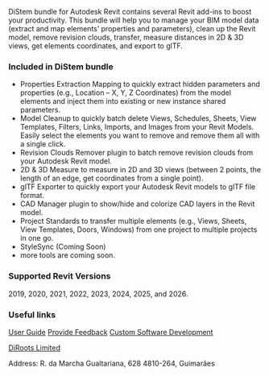 DiStem bundle for Autodesk Revit contains several Revit add-ins to boost your productivity. This bundle will help you to manage your BIM model data (extract and map elements’ properties and parameters), clean up the Revit model, remove revision clouds, transfer, measure distances in 2D & 3D views, get elements coordinates, and export to glTF.

### Included in DiStem bundle
- Properties Extraction Mapping to quickly extract hidden parameters and properties (e.g., Location – X, Y, Z Coordinates) from the model elements and inject them into existing or new instance shared parameters.
- Model Cleanup to quickly batch delete Views, Schedules, Sheets, View Templates, Filters, Links, Imports, and Images from your Revit Models. Easily select the elements you want to remove and remove them all with a single click.
- Revision Clouds Remover plugin to batch remove revision clouds from your Autodesk Revit model.
- 2D & 3D Measure to measure in 2D and 3D views (between 2 points, the length of an edge, get coordinates from a single point).
- glTF Exporter to quickly export your Autodesk Revit models to glTF file format.
- CAD Manager plugin to show/hide and colorize CAD layers in the Revit model.
- Project Standards to transfer multiple elements (e.g., Views, Sheets, View Templates, Doors, Windows) from one project to multiple projects in one go.
- StyleSync (Coming Soon)
- more tools are coming soon.

### Supported Revit Versions
2019, 2020, 2021, 2022, 2023, 2024, 2025, and 2026.

### Useful links
[User Guide](https://docs.distem.diroots.com/) 
[Provide Feedback](https://diroots.com/contact-us/)
[Custom Software Development](https://diroots.com/custom-software-development/)

[DiRoots Limited](https://diroots.com/) 

Address:
R. da Marcha Gualtariana, 628
4810-264, Guimarães
